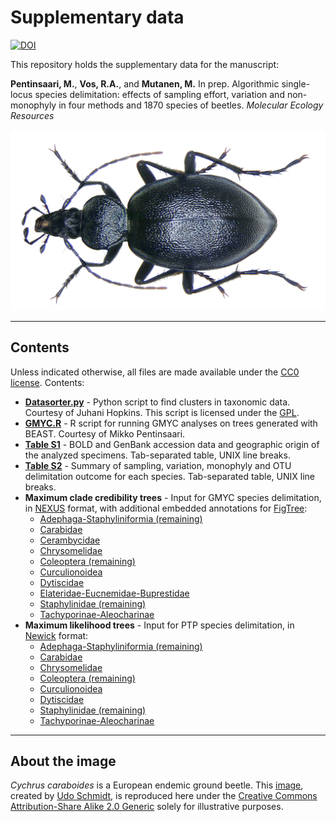 # Supplementary data

[![DOI](https://zenodo.org/badge/doi/10.5281/zenodo.32944.svg)](http://dx.doi.org/10.5281/zenodo.32944)

This repository holds the supplementary data for the manuscript:

**Pentinsaari, M.**, **Vos, R.A.**, and **Mutanen, M.** In prep. Algorithmic single-locus 
species delimitation: effects of sampling effort, variation and non-monophyly in four 
methods and 1870 species of beetles. *Molecular Ecology Resources*

![Cychrus caraboides](img/Cychrus_caraboides.jpg)

------------------------------------------------------------------------------------------

## Contents

Unless indicated otherwise, all files are made available under the [CC0 license](LICENSE).
Contents:

- **[Datasorter.py](src/Datasorter.py)** - Python script to find clusters in taxonomic 
  data. Courtesy of Juhani Hopkins. This script is licensed under the 
  [GPL](src/gpl-3.0.txt).
- **[GMYC.R](src/GMYC.R)** - R script for running GMYC analyses on trees generated with 
  BEAST. Courtesy of Mikko Pentinsaari.
- **[Table S1](data/Table_S1.tsv)** - BOLD and GenBank accession data and geographic 
  origin of the analyzed specimens. Tab-separated table, UNIX line breaks.
- **[Table S2](data/Table_S2.tsv)** - Summary of sampling, variation, monophyly and OTU 
  delimitation outcome for each species. Tab-separated table, UNIX line breaks.
- **Maximum clade credibility trees** - Input for GMYC species delimitation, in 
  [NEXUS](http://dx.doi.org/10.1093/sysbio/46.4.590) format, with additional embedded 
  annotations for [FigTree](http://tree.bio.ed.ac.uk/software/figtree/):
  - [Adephaga-Staphyliniformia (remaining)](data/GMYC/Adephaga-Staphyliniformia-remaining_maxCladeCred.nex)
  - [Carabidae](data/GMYC/Carabidae_maxCladeCred.nex)
  - [Cerambycidae](data/GMYC/Cerambycidae_maxCladeCred.nex)
  - [Chrysomelidae](data/GMYC/Chrysomelidae_maxCladeCred.nex)
  - [Coleoptera (remaining)](data/GMYC/Coleoptera-remaining_MaxCladeCred.nex)
  - [Curculionoidea](data/GMYC/Curculionoidea_maxCladeCred.nex)
  - [Dytiscidae](data/GMYC/Dytiscidae_maxCladeCred.nex)
  - [Elateridae-Eucnemidae-Buprestidae](data/GMYC/Elateridae-Eucnemidae-Buprestidae_MaxCladeCred.nex)
  - [Staphylinidae (remaining)](data/GMYC/Staphylinidae-remaining_MaxCladeCred.nex)
  - [Tachyporinae-Aleocharinae](data/GMYC/Tachyporinae-Aleocharinae_maxCladeCred.nex)
- **Maximum likelihood trees** - Input for PTP species delimitation, in 
  [Newick](http://evolution.genetics.washington.edu/phylip/newicktree.html) format:
  - [Adephaga-Staphyliniformia (remaining)](data/PTP/Adephaga-Staphyliniformia-remaining_RAxML_bestTree.dnd)
  - [Carabidae](data/PTP/Carabidae_RAxML_bestTree.dnd)
  - [Chrysomelidae](data/PTP/Chrysomelidae_RAxML_bestTree.dnd)
  - [Coleoptera (remaining)](data/PTP/Coleoptera-remaining_RAxML_bestTree.dnd)
  - [Curculionoidea](data/PTP/Curculionoidea_RAxML_bestTree.dnd)
  - [Dytiscidae](data/PTP/Dytiscidae_RAxML_bestTree.dnd)
  - [Staphylinidae (remaining)](data/PTP/Staphylinidae-remaining_RAxML_bestTree.dnd)
  - [Tachyporinae-Aleocharinae](data/PTP/Tachyporinae-Aleocharinae_RAxML_bestTree.dnd)

------------------------------------------------------------------------------------------

## About the image

*Cychrus caraboides* is a European endemic ground beetle. This 
[image](img/Cychrus_caraboides.jpg), created by 
[Udo Schmidt](https://www.flickr.com/people/30703260@N08), is reproduced here under the
[Creative Commons Attribution-Share Alike 2.0 Generic](https://creativecommons.org/licenses/by-sa/2.0/deed.en)
solely for illustrative purposes.
